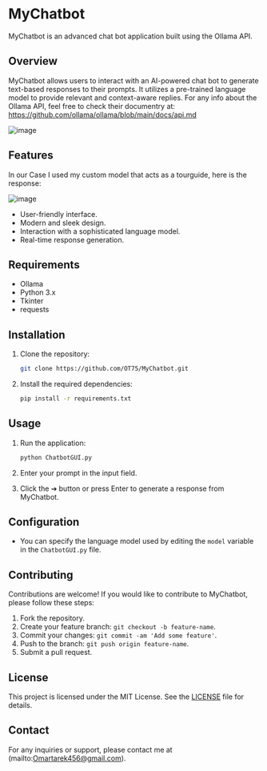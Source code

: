 # MyChatbot

MyChatbot is an advanced chat bot application built using the Ollama API.

## Overview

MyChatbot allows users to interact with an AI-powered chat bot to generate text-based responses to their prompts. It utilizes a pre-trained language model to provide relevant and context-aware replies.
For any info about the Ollama API, feel free to check their documentry at: https://github.com/ollama/ollama/blob/main/docs/api.md

![image](https://github.com/OT75/MyChatbot/assets/101826309/957dedc4-c415-4968-afdd-66a881a52037)
## Features

In our Case I used my custom model that acts as a tourguide, here is the response:

![image](https://github.com/OT75/MyChatbot/assets/101826309/93ed2695-38f6-4148-b142-cf39736de650)
- User-friendly interface.
- Modern and sleek design.
- Interaction with a sophisticated language model.
- Real-time response generation.

## Requirements

- Ollama
- Python 3.x
- Tkinter
- requests

## Installation

1. Clone the repository:

    ```bash
    git clone https://github.com/OT75/MyChatbot.git
    ```

2. Install the required dependencies:

    ```bash
    pip install -r requirements.txt
    ```

## Usage

1. Run the application:

    ```bash
    python ChatbotGUI.py
    ```

2. Enter your prompt in the input field.

3. Click the ➔ button or press Enter to generate a response from MyChatbot.

## Configuration

- You can specify the language model used by editing the `model` variable in the `ChatbotGUI.py` file.

## Contributing

Contributions are welcome! If you would like to contribute to MyChatbot, please follow these steps:

1. Fork the repository.
2. Create your feature branch: `git checkout -b feature-name`.
3. Commit your changes: `git commit -am 'Add some feature'`.
4. Push to the branch: `git push origin feature-name`.
5. Submit a pull request.

## License

This project is licensed under the MIT License. See the [LICENSE](LICENSE) file for details.

## Contact

For any inquiries or support, please contact me at (mailto:Omartarek456@gmail.com).
